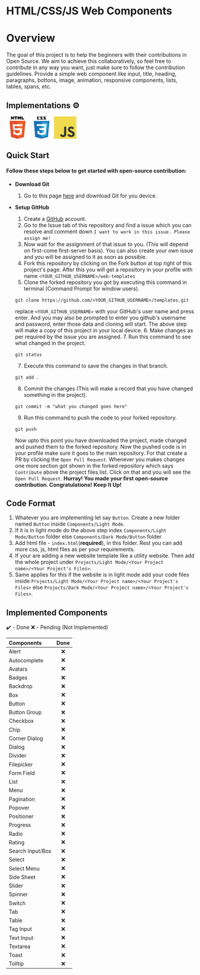 # HTML/CSS/JS Web Components

# Overview

The goal of this project is to help the beginners with their contributions in Open Source. We aim to achieve this collaboratively, so feel free to contribute in any way you want, just make sure to follow the contribution guidelines. Provide a simple web component like input, title, heading, paragraphs, bottons, image, animation, responsive components, lists, tables, spans, etc.

## Implementations ⚙

[<img src="https://raw.githubusercontent.com/github/explore/80688e429a7d4ef2fca1e82350fe8e3517d3494d/topics/html/html.png" height="60" />](https://github.com/SobhanBera/algorithms) [<img src="https://raw.githubusercontent.com/github/explore/80688e429a7d4ef2fca1e82350fe8e3517d3494d/topics/css/css.png" height="60" />](https://github.com/SobhanBera/algorithms) [<img src="https://raw.githubusercontent.com/github/explore/80688e429a7d4ef2fca1e82350fe8e3517d3494d/topics/javascript/javascript.png" height="60" />](https://github.com/SobhanBera/algorithms)

## Quick Start
#### Follow these steps below to get started with open-source contribution:
- **Download Git**
	1. Go to this page [here](https://git-scm.com/downloads) and download Git for you device.

- **Setup GitHub**
	1. Create a [GitHub](https://github.com) account.
	2. Go to the Issue tab of this repository and find a issue which you can resolve and comment down `I want to work in this issue. Please assign me!`
	3. Now wait for the assignment of that issue to you. (This will depend on first-come first-server basis). You can also create your own issue and you will be assigned to it as soon as possible.
	4. Fork this repository by clicking on the Fork button at top right of this project's page. After this you will get a repository in your profile with name `<YOUR_GITHUB_USERNAME>/web-templates`
	5. Clone the forked repository you got by executing this command in terminal (Command Prompt for window users).
	```
	git clone https://github.com/<YOUR_GITHUB_USERNAME>/templates.git
	```
	replace `<YOUR_GITHUB_USERNAME>` with your GitHub's user name and press enter. And you may also be prompted to enter you github's username and password, enter those data and cloning will start.
	The above step will make a copy of this project in your local device.
	6. Make changes as per required by the issue you are assigned.
	7. Run this command to see what changed in the project.
	```
	git status
	```
	7. Execute this command to save the changes in that branch.
	```
	git add .
	```
	8. Commit the changes (This will make a record that you have changed something in the project).
	```
	git commit -m "what you changed goes here"
	```
	9. Run this command to push the code to your forked repository.
	```
	git push
	```
	Now upto this point you have downloaded the project, made changed and pushed them to the forked repository. Now the pushed code is in your profile make sure it goes to the main repository. For that create a PR by clicking the `Open Pull Request`. Whenever you makes changes one more section got shown in the forked repository which says `Contribute` above the project files list. Click on that and you will see the `Open Pull Request`.
**Hurray! You made your first open-source contribution. Congratulations!**
**Keep It Up!**

## Code Format
1. Whatever you are implementing let say `Button`. Create a new folder named `Button` inside `Components/Light Mode`.
2. If it is in light mode do the above step index `Components/Light Mode/Button` folder else `Components/Dark Mode/Button` folder
3. Add html file - `index.html`(**required**), in this folder. Rest you can add more css, js, html files as per your requirements.
4. If your are adding a new website template like a utility website. Then add the whole project under `Projects/Light Mode/<Your Project name>/<Your Project's Files>`.
5. Same applies for this if the website is in light mode add your code files inside `Projects/Light Mode/<Your Project name>/<Your Project's Files>` else `Projects/Dark Mode/<Your Project name>/<Your Project's Files>`.

## Implemented Components

:heavy_check_mark: - Done
:x: - Pending (Not Implemented)

| Components                               |       Done       |
|:-----------------------------------------|:----------------:|
| Alert                                    |:x:               |
| Autocomplete                             |:x:               |
| Avatars                                  |:x:               |
| Badges                                   |:x:               |
| Backdrop                                 |:x:               |
| Box                                      |:x:               |
| Button                                   |:x:               |
| Button Group                             |:x:               |
| Checkbox                                 |:x:               |
| Chip                                     |:x:               |
| Corner Dialog                            |:x:               |
| Dialog                                   |:x:               |
| Divider                                  |:x:               |
| Filepicker                               |:x:               |
| Form Field                               |:x:               |
| List                                     |:x:               |
| Menu                                     |:x:               |
| Pagination                               |:x:               |
| Popover                                  |:x:               |
| Positioner                               |:x:               |
| Progress                                 |:x:               |
| Radio                                    |:x:               |
| Rating                                   |:x:               |
| Search Input/Box                         |:x:               |
| Select                                   |:x:               |
| Select Menu                              |:x:               |
| Side Sheet                               |:x:               |
| Slider                                   |:x:               |
| Spinner                                  |:x:               |
| Switch                                   |:x:               |
| Tab                                      |:x:               |
| Table                                    |:x:               |
| Tag Input                                |:x:               |
| Text Input                               |:x:               |
| Textarea                                 |:x:               |
| Toast                                    |:x:               |
| Tolltip	                               |:x:               |

